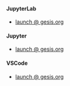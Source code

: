 #### JupyterLab
  - [launch @ gesis.org](https://notebooks.gesis.org/binder/v2/gh/lassebenni/lab-spark/master?urlpath=lab)


#### Jupyter
  - [launch @ gesis.org](https://notebooks.gesis.org/binder/v2/gh/lassebenni/lab-spark/master?urlpath=tree)



#### VSCode
  - [launch @ gesis.org](https://notebooks.gesis.org/binder/v2/gh/lassebenni/lab-spark/master?urlpath=vscode/)
